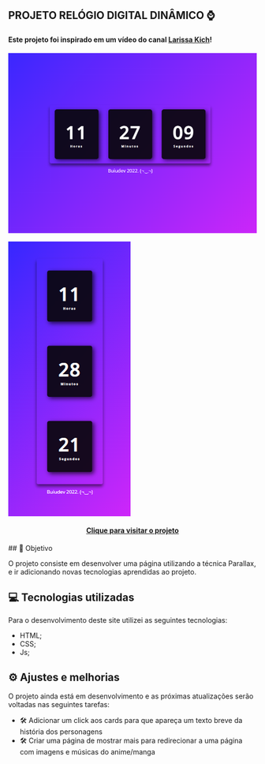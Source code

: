 ## PROJETO RELÓGIO DIGITAL DINÂMICO ⌚

#### Este projeto foi inspirado em um vídeo do canal [Larissa Kich](https://www.youtube.com/channel/UCo-gJ8RnTn5akHqHvO55DVA)!

![Resultado do projeto (Desktop)](/assets/imgs/Relogio%20desktop.png)

<img align="center" src="/assets/imgs/Relogio%20mobile.png">

<h4 align="center"><a href=http://projetologin-three.vercel.app/>Clique para visitar o projeto</a></h4>
## 🎯 Objetivo

O projeto consiste em desenvolver uma página utilizando a técnica Parallax, e ir adicionando novas tecnologias aprendidas ao projeto.

## 💻 Tecnologias utilizadas

Para o desenvolvimento deste site utilizei as seguintes tecnologias:

- HTML;
- CSS;
- Js;

## ⚙️ Ajustes e melhorias

O projeto ainda está em desenvolvimento e as próximas atualizações serão voltadas nas seguintes tarefas:
- 🛠️ Adicionar um click aos cards para que apareça um texto breve da história dos personagens
- 🛠️ Criar uma página de mostrar mais para redirecionar a uma página com imagens e músicas do anime/manga
